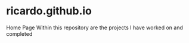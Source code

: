 # ricardo.github.io
Home Page
Within this repository are the projects I have worked on and completed
